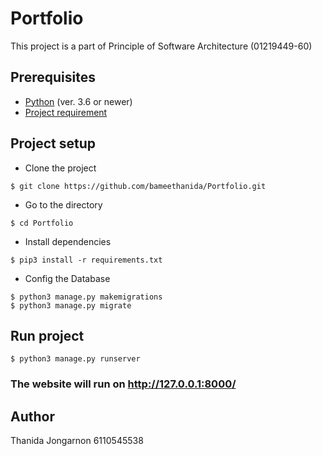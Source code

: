 # Portfolio
This project is a part of Principle of Software Architecture (01219449-60) 


Prerequisites
---
- [Python](https://www.python.org/downloads/)  (ver. 3.6 or newer) 
- [Project requirement](https://github.com/bameethanida/Portfolio/blob/main/requirements.txt)

Project setup   
---
* Clone the project    
```
$ git clone https://github.com/bameethanida/Portfolio.git
```  
* Go to the directory     
```
$ cd Portfolio
```  
* Install dependencies    
```
$ pip3 install -r requirements.txt
```  
* Config the Database   
```
$ python3 manage.py makemigrations     
$ python3 manage.py migrate
``` 

Run project
---
```
$ python3 manage.py runserver
```

 ### The website will run on http://127.0.0.1:8000/
 
 Author
 ---
 Thanida Jongarnon 6110545538

